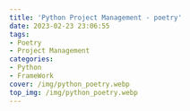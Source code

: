```yaml
---
title: 'Python Project Management - poetry'
date: 2023-02-23 23:06:55
tags: 
- Poetry
- Project Management
categories:
- Python
- FrameWork
cover: /img/python_poetry.webp
top_img: /img/python_poetry.webp
---
```

